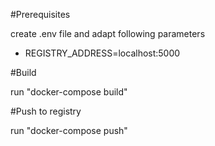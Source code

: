 #Prerequisites

create .env file and adapt following parameters

* REGISTRY_ADDRESS=localhost:5000

#Build

run "docker-compose build"

#Push to registry

run "docker-compose push"